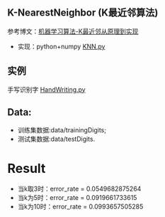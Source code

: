## K-NearestNeighbor (K最近邻算法)

参考博文：[机器学习算法-K最近邻从原理到实现](http://www.csuldw.com/2015/05/21/2015-05-21-KNN/)

- 实现：python+numpy   [KNN.py](https://github.com/csuldw/MachineLearning/KNN/KNN.py)

## 实例

手写识别字 [HandWriting.py](https://github.com/csuldw/MachineLearning/KNN/HandWriting.py)

## Data:

- 训练集数据:data/trainingDigits; 
- 测试集数据:data/testDigits.

# Result

- 当k取3时：error_rate = 0.0549682875264
- 当k为5时：error_rate = 0.0919661733615
- 当k为10时：error_rate = 0.0993657505285
